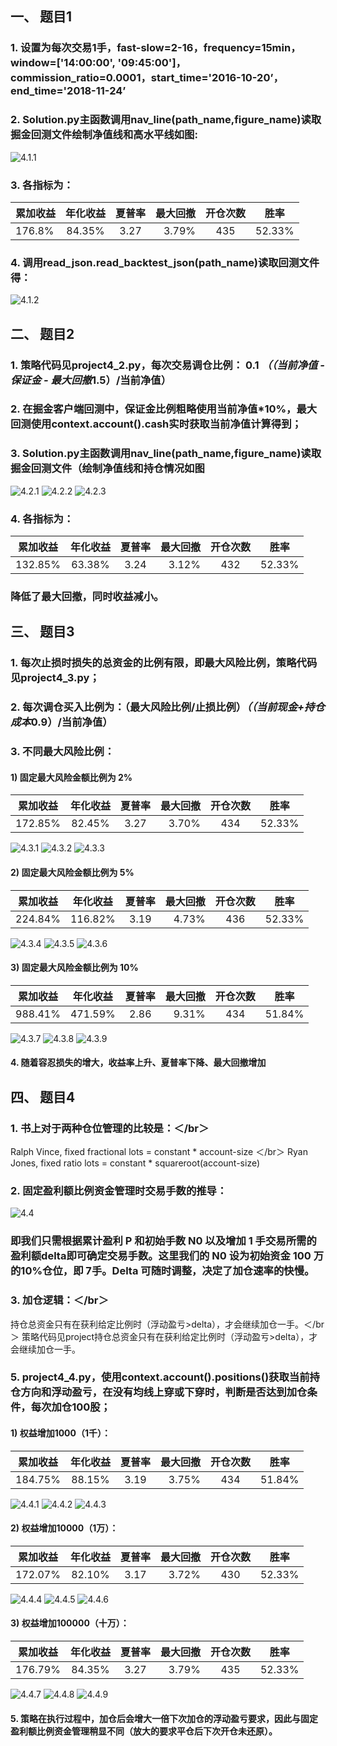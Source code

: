 ## 一、	题目1
### 1.	设置为每次交易1手，fast-slow=2-16，frequency=15min，window=['14:00:00', '09:45:00']，commission_ratio=0.0001，start_time='2016-10-20’， end_time='2018-11-24’
### 2.	Solution.py主函数调用nav_line(path_name,figure_name)读取掘金回测文件绘制净值线和高水平线如图:
![4.1.1](https://github.com/xhlgogo/Quantitative-Investment-Trading-system/blob/master/trading_system/project4/4.1.1.png)
### 3.	各指标为：
累加收益 |	年化收益	| 夏普率	| 最大回撤	| 开仓次数	| 胜率
------- | :-------: | :----: |--------: | :------: | :-----:
176.8%  |   84.35%  |   3.27 |   3.79%  |    435   | 52.33% 
### 4.	调用read_json.read_backtest_json(path_name)读取回测文件得：
![4.1.2](https://github.com/xhlgogo/Quantitative-Investment-Trading-system/blob/master/trading_system/project4/4.1.2.png)

## 二、	题目2
### 1.	策略代码见project4_2.py，每次交易调仓比例： 0.1 *（（当前净值 - 保证金 - 最大回撤*1.5）/当前净值）
### 2.	在掘金客户端回测中，保证金比例粗略使用当前净值*10%，最大回测使用context.account().cash实时获取当前净值计算得到；
### 3.	Solution.py主函数调用nav_line(path_name,figure_name)读取掘金回测文件（绘制净值线和持仓情况如图
![4.2.1](https://github.com/xhlgogo/Quantitative-Investment-Trading-system/blob/master/trading_system/project4/4.2.1.png)
![4.2.2](https://github.com/xhlgogo/Quantitative-Investment-Trading-system/blob/master/trading_system/project4/4.2.2.png)
![4.2.3](https://github.com/xhlgogo/Quantitative-Investment-Trading-system/blob/master/trading_system/project4/4.2.3.png)
### 4.	各指标为：
累加收益 |	年化收益	| 夏普率	| 最大回撤	| 开仓次数	| 胜率
------- | :-------: | :----: |--------: | :------: | :-----:
132.85% |   63.38%  |   3.24 |   3.12%  |    432   | 52.33% 
### 降低了最大回撤，同时收益减小。

## 三、	题目3
### 1.	每次止损时损失的总资金的比例有限，即最大风险比例，策略代码见project4_3.py；
### 2.	每次调仓买入比例为：（最大风险比例/止损比例）*（（当前现金+持仓成本*0.9）/当前净值）
### 3.	不同最大风险比例：
#### 1)	固定最大风险金额比例为 2%
累加收益 |	年化收益	| 夏普率	| 最大回撤	| 开仓次数	| 胜率
------- | :-------: | :----: |--------: | :------: | :-----:
172.85% |   82.45%  |   3.27 |   3.70%  |    434   | 52.33% 
![4.3.1](https://github.com/xhlgogo/Quantitative-Investment-Trading-system/blob/master/trading_system/project4/4.3.1.png)
![4.3.2](https://github.com/xhlgogo/Quantitative-Investment-Trading-system/blob/master/trading_system/project4/4.3.2.png)
![4.3.3](https://github.com/xhlgogo/Quantitative-Investment-Trading-system/blob/master/trading_system/project4/4.3.3.png)
#### 2)	固定最大风险金额比例为 5%
累加收益 |	年化收益	| 夏普率	| 最大回撤	| 开仓次数	| 胜率
------- | :-------: | :----: |--------: | :------: | :-----:
224.84% |  116.82%  |   3.19 |   4.73%  |    436   | 52.33% 
![4.3.4](https://github.com/xhlgogo/Quantitative-Investment-Trading-system/blob/master/trading_system/project4/4.3.4.png)
![4.3.5](https://github.com/xhlgogo/Quantitative-Investment-Trading-system/blob/master/trading_system/project4/4.3.5.png)
![4.3.6](https://github.com/xhlgogo/Quantitative-Investment-Trading-system/blob/master/trading_system/project4/4.3.6.png)
#### 3)	固定最大风险金额比例为 10%
累加收益 |	年化收益	| 夏普率	| 最大回撤	| 开仓次数	| 胜率
------- | :-------: | :----: |--------: | :------: | :-----:
988.41% |  471.59%  |   2.86 |   9.31%  |    434   | 51.84% 
![4.3.7](https://github.com/xhlgogo/Quantitative-Investment-Trading-system/blob/master/trading_system/project4/4.3.7.png)
![4.3.8](https://github.com/xhlgogo/Quantitative-Investment-Trading-system/blob/master/trading_system/project4/4.3.8.png)
![4.3.9](https://github.com/xhlgogo/Quantitative-Investment-Trading-system/blob/master/trading_system/project4/4.3.9.png)
#### 4.	随着容忍损失的增大，收益率上升、夏普率下降、最大回撤增加

## 四、	题目4
### 1.	书上对于两种仓位管理的比较是：＜/br＞
Ralph Vince, fixed fractional lots = constant * account-size ＜/br＞
Ryan Jones, fixed ratio lots = constant * squareroot(account-size)
### 2.	固定盈利额比例资金管理时交易手数的推导：
![4.4](https://github.com/xhlgogo/Quantitative-Investment-Trading-system/blob/master/trading_system/project4/4.4.png)
###   即我们只需根据累计盈利 P 和初始手数 N0 以及增加 1 手交易所需的盈利额delta即可确定交易手数。这里我们的 N0 设为初始资金 100 万的10%仓位，即 7手。Delta 可随时调整，决定了加仓速率的快慢。
### 3.	加仓逻辑：＜/br＞
持仓总资金只有在获利给定比例时（浮动盈亏>delta），才会继续加仓一手。＜/br＞
策略代码见project持仓总资金只有在获利给定比例时（浮动盈亏>delta），才会继续加仓一手。
### 5.	project4_4.py，使用context.account().positions()获取当前持仓方向和浮动盈亏，在没有均线上穿或下穿时，判断是否达到加仓条件，每次加仓100股；
#### 1)	权益增加1000（1千）：
累加收益 |	年化收益	| 夏普率	| 最大回撤	| 开仓次数	| 胜率
------- | :-------: | :----: |--------: | :------: | :-----:
184.75% |  88.15%   |   3.19 |   3.75%  |    434   | 51.84% 
![4.4.1](https://github.com/xhlgogo/Quantitative-Investment-Trading-system/blob/master/trading_system/project4/4.4.1.png)
![4.4.2](https://github.com/xhlgogo/Quantitative-Investment-Trading-system/blob/master/trading_system/project4/4.4.2.png)
![4.4.3](https://github.com/xhlgogo/Quantitative-Investment-Trading-system/blob/master/trading_system/project4/4.4.3.png)
#### 2)	权益增加10000（1万）：
累加收益 |	年化收益	| 夏普率	| 最大回撤	| 开仓次数	| 胜率
------- | :-------: | :----: |--------: | :------: | :-----:
172.07% |  82.10%   |   3.17 |   3.72%  |    430   | 52.33% 
![4.4.4](https://github.com/xhlgogo/Quantitative-Investment-Trading-system/blob/master/trading_system/project4/4.4.4.png)
![4.4.5](https://github.com/xhlgogo/Quantitative-Investment-Trading-system/blob/master/trading_system/project4/4.4.5.png)
![4.4.6](https://github.com/xhlgogo/Quantitative-Investment-Trading-system/blob/master/trading_system/project4/4.4.6.png)
#### 3)	权益增加100000（十万）：
累加收益 |	年化收益	| 夏普率	| 最大回撤	| 开仓次数	| 胜率
------- | :-------: | :----: |--------: | :------: | :-----:
176.79% |  84.35%   |   3.27 |   3.79%  |    435   | 52.33% 
![4.4.7](https://github.com/xhlgogo/Quantitative-Investment-Trading-system/blob/master/trading_system/project4/4.4.7.png)
![4.4.8](https://github.com/xhlgogo/Quantitative-Investment-Trading-system/blob/master/trading_system/project4/4.4.8.png)
![4.4.9](https://github.com/xhlgogo/Quantitative-Investment-Trading-system/blob/master/trading_system/project4/4.4.9.png)
#### 5.	策略在执行过程中，加仓后会增大一倍下次加仓的浮动盈亏要求，因此与固定盈利额比例资金管理稍显不同（放大的要求平仓后下次开仓未还原）。
